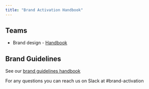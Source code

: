 ```yaml
---
title: "Brand Activation Handbook"
---
```


## Teams

- Brand design - [Handbook](/handbook/marketing/brand-and-product-marketing/design/)

## Brand Guidelines

See our [brand guidelines handbook](https://design.gitlab.com/brand-overview/resources/)

For any questions you can reach us on Slack at #brand-activation
